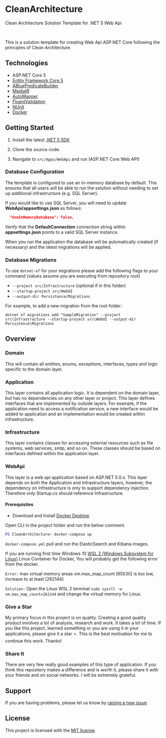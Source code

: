 # CleanArchitecture
Clean Architecture Solution Template for .NET 5 Web Api


<br/>

This is a solution template for creating Web Api ASP.NET Core following the principles of Clean Architecture.

## Technologies

* ASP.NET Core 5
* [Entity Framework Core 5](https://docs.microsoft.com/en-us/ef/core/)
* [ABluePredicateBuilder](https://www.nuget.org/packages/ABluePredicateBuilder/1.0.1)
* [MediatR](https://github.com/jbogard/MediatR)
* [AutoMapper](https://automapper.org/)
* [FluentValidation](https://fluentvalidation.net/)
* [NUnit](https://nunit.org/)
* [Docker](https://www.docker.com/)

## Getting Started

1. Install the latest [.NET 5 SDK](https://dotnet.microsoft.com/download/dotnet/5.0)
2. Clone the source code.

8. Navigate to `src/Apps/WebApi` and run  (ASP.NET Core Web API)


### Database Configuration

The template is configured to use an in-memory database by default. This ensures that all users will be able to run the solution without needing to set up additional infrastructure (e.g. SQL Server).

If you would like to use SQL Server, you will need to update **WebApi/appsettings.json** as follows:

```json
  "UseInMemoryDatabase": false,
```

Verify that the **DefaultConnection** connection string within **appsettings.json** points to a valid SQL Server instance. 

When you run the application the database will be automatically created (if necessary) and the latest migrations will be applied.

### Database Migrations

To use `dotnet-ef` for your migrations please add the following flags to your command (values assume you are executing from repository root)

* `--project src/Infrastructure` (optional if in this folder)
* `--startup-project src/WebUI`
* `--output-dir Persistence/Migrations`

For example, to add a new migration from the root folder:

 `dotnet ef migrations add "SampleMigration" --project src\Infrastructure --startup-project src\WebUI --output-dir Persistence\Migrations`

## Overview

### Domain

This will contain all entities, enums, exceptions, interfaces, types and logic specific to the domain layer.

### Application

This layer contains all application logic. It is dependent on the domain layer, but has no dependencies on any other layer or project. This layer defines interfaces that are implemented by outside layers. For example, if the application need to access a notification service, a new interface would be added to application and an implementation would be created within infrastructure.

### Infrastructure

This layer contains classes for accessing external resources such as file systems, web services, smtp, and so on. These classes should be based on interfaces defined within the application layer.

### WebApi

This layer is a web api application based on ASP.NET 5.0.x. This layer depends on both the Application and Infrastructure layers, however, the dependency on Infrastructure is only to support dependency injection. Therefore only Startup.cs should reference Infrastructure.

#### Prerequisites
* Download and Install [Docker Desktop](https://www.docker.com/products/docker-desktop)


Open CLI in the project folder and run the below comment. 

```powershell
PS CleanArchitecture> docker-compose up
```
`docker-compose.yml` pull and run the ElasticSearch and Kibana images.

If you are running first time Windows 10 [WSL 2 (Windows Subsystem for Linux)](https://docs.microsoft.com/en-us/windows/wsl/install-win10) Linux Container for Docker, You will probably get the following error from the docker.

`Error:` max virtual memory areas vm.max_map_count [65530] is too low, increase to at least [262144]

`Solution:` Open the Linux WSL 2 terminal `sudo sysctl -w vm.max_map_count=262144` and change the virtual memory for Linux.

### Give a Star

My primary focus in this project is on quality. Creating a good quality product involves a lot of analysis, research and work. It takes a lot of time. If you like this project, learned something or you are using it in your applications, please give it a star :star:.  This is the best motivation for me to continue this work. Thanks!

### Share It

There are very few really good examples of this type of application. If you think this repository makes a difference and is worth it, please share it with your friends and on social networks. I will be extremely grateful.


## Support

If you are having problems, please let us know by [raising a new issue](https://github.com/armanab/CleanArchitecture/issues/new/choose).

## License

This project is licensed with the [MIT license](LICENSE).
